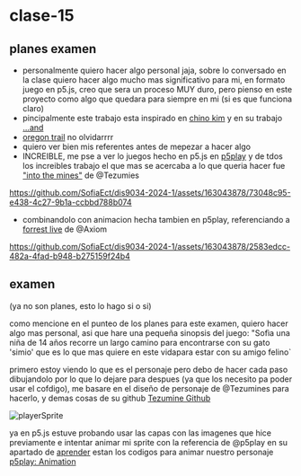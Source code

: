 # clase-15

## planes examen 

- personalmente quiero hacer algo personal jaja, sobre lo conversado en la clase quiero hacer algo mucho mas significativo para mi, en formato juego en p5.js, creo que sera un proceso MUY duro, pero pienso en este proyecto como algo que quedara para siempre en mi (si es que funciona claro)
- pincipalmente este trabajo esta inspirado en [chino kim](https://chino.kim/) y en su trabajo [...and](http://chjno.github.io/...and/)
- [oregon trail](https://es.wikipedia.org/wiki/Oregon_Trail_(videojuego)) no olvidarrrr
- quiero ver bien mis referentes antes de mepezar a hacer algo
- INCREIBLE, me pse a ver lo juegos hecho en p5.js en [p5play](https://p5play.org/lang/es/index.html) y de tdos los increibles trabajo el que mas se acercaba a lo que queria hacer fue ["into the mines"](https://tezumie.github.io/into-the-mines/?_gl=1*7im9tm*_ga*MjA0Nzk4MDQ2Ni4xNzE4NjQ5OTgw*_ga_EHXNCTSYLK*MTcxODY0OTk3OS4xLjEuMTcxODY1MDEzMy4wLjAuMA..) de @Tezumies

https://github.com/SofiaEct/dis9034-2024-1/assets/163043878/73048c95-e438-4c27-9b1a-ccbbd788b074

- combinandolo con animacion hecha tambien en p5play, referenciando a [forrest live](https://quinton-ashley.github.io/Squirrel/Code/index.html) de @Axiom

https://github.com/SofiaEct/dis9034-2024-1/assets/163043878/2583edcc-482a-4fad-b948-b275159f24b4

## examen

(ya no son planes, esto lo hago si o si)

como mencione en el punteo de los planes para este examen, quiero hacer algo mas personal, asi que hare una pequeña sinopsis del juego: "Sofìa una niña de 14 años recorre un largo camino para encontrarse con su gato 'simio' que es lo que mas quiere en este vidapara estar con su amigo felino`

primero estoy viendo lo que es el personaje pero debo de hacer cada paso dibujandolo por lo que lo dejare para despues (ya que los necesito pa poder usar el cofdigo), me basare en el diseño de personaje de @Tezumines para hacerlo, y demas cosas de su github [Tezumine Github](https://github.com/Tezumie/into-the-mines)

![playerSprite](https://github.com/SofiaEct/dis9034-2024-1/assets/163043878/8ffc2fd0-c2f1-4041-90c5-bcbffa4c85c2)

ya en p5.js estuve probando usar las capas con las imagenes que hice previamente e intentar animar mi sprite con la referencia de @p5play en su apartado de [aprender](https://p5play.org/lang/es/learn/) estan los codigos para animar nuestro personaje [p5play: Animation](https://p5play.org/lang/es/learn/animation.html?page=4)

